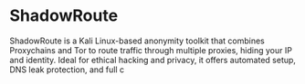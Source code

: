 # ShadowRoute
ShadowRoute is a Kali Linux-based anonymity toolkit that combines Proxychains and Tor to route traffic through multiple proxies, hiding your IP and identity. Ideal for ethical hacking and privacy, it offers automated setup, DNS leak protection, and full c
